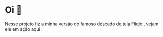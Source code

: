 # Oi 👋
Nesse projeto fiz a minha versão do famoso descado de tela Fliqlo , vejam ele em ação aqui : 
